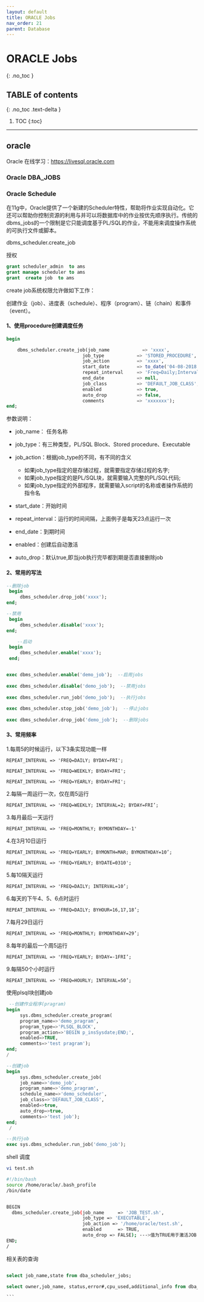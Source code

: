 ```yaml
---
layout: default
title: ORACLE Jobs
nav_order: 21
parent: Database
---
```


# ORACLE Jobs
{: .no_toc }

## TABLE of contents
{: .no_toc .text-delta }

1. TOC
{:toc}

---

## oracle 

Oracle 在线学习：https://livesql.oracle.com


### Oracle DBA_JOBS



### Oracle Schedule

在11g中，Oracle提供了一个新建的Scheduler特性，帮助将作业实现自动化。它还可以帮助你控制资源的利用与并可以将数据库中的作业按优先顺序执行。传统的dbms_jobs的一个限制是它只能调度基于PL/SQL的作业，不能用来调度操作系统的可执行文件或脚本。



dbms_scheduler.create_job

授权

```sql
grant scheduler_admin  to ams
grant manage scheduler to ams
grant  create job  to ams
```

create job系统权限允许做如下工作：

创建作业（job）、进度表（schedule）、程序（program）、链（chain）和事件（event）。

#### 1、使用procedure创建调度任务

```sql
begin

    dbms_scheduler.create_job(job_name            => 'xxxx',
                            job_type            => 'STORED_PROCEDURE',
                            job_action          => 'xxxx',
                            start_date          => to_date('04-08-2018 04:50:15', 'dd-mm-yyyy hh24:mi:ss'),
                            repeat_interval     => 'Freq=Daily;Interval=1;ByHour=4;ByMinute=50;',
                            end_date            => null,
                            job_class           => 'DEFAULT_JOB_CLASS',
                            enabled             => true,
                            auto_drop           => false,
                            comments            => 'xxxxxxx');
end;
```
参数说明：

 -   job_name： 任务名称
 -   job_type：有三种类型，PL/SQL Block、Stored procedure、Executable
 -   job_action：根据job_type的不同，有不同的含义
      -  如果job_type指定的是存储过程，就需要指定存储过程的名字;
      -  如果job_type指定的是PL/SQL块，就需要输入完整的PL/SQL代码;
      -  如果job_type指定的外部程序，就需要输入script的名称或者操作系统的指令名

 -   start_date：开始时间
 -   repeat_interval：运行的时间间隔，上面例子是每天23点运行一次
 -   end_date：到期时间
 -   enabled：创建后自动激活
 -   auto_drop：默认true,即当job执行完毕都到期是否直接删除job

#### 2、常用的写法

```sql
--删除job
 begin
     dbms_scheduler.drop_job('xxxx');
end;

--禁用
 begin
     dbms_scheduler.disable('xxxx');
end;

    --启动
 begin
     dbms_scheduler.enable('xxxx');
 end;


exec dbms_scheduler.enable('demo_job');  --启用jobs  
     
exec dbms_scheduler.disable('demo_job');  --禁用jobs  
     
exec dbms_scheduler.run_job('demo_job');  --执行jobs  
     
exec dbms_scheduler.stop_job('demo_job');  --停止jobs  
     
exec dbms_scheduler.drop_job('demo_job');  --删除jobs 
```

#### 3、常用频率

1.每周5的时候运行，以下3条实现功能一样

    REPEAT_INTERVAL => 'FREQ=DAILY; BYDAY=FRI';

    REPEAT_INTERVAL => 'FREQ=WEEKLY; BYDAY=FRI';

    REPEAT_INTERVAL => 'FREQ=YEARLY; BYDAY=FRI';

2.每隔一周运行一次，仅在周5运行

    REPEAT_INTERVAL => 'FREQ=WEEKLY; INTERVAL=2; BYDAY=FRI’;

3.每月最后一天运行

    REPEAT_INTERVAL => 'FREQ=MONTHLY; BYMONTHDAY=-1'

4.在3月10日运行

    REPEAT_INTERVAL => 'FREQ=YEARLY; BYMONTH=MAR; BYMONTHDAY=10’;

    REPEAT_INTERVAL => 'FREQ=YEARLY; BYDATE=0310';

5.每10隔天运行

    REPEAT_INTERVAL => 'FREQ=DAILY; INTERVAL=10’;

6.每天的下午4、5、6点时运行

    REPEAT_INTERVAL => 'FREQ=DAILY; BYHOUR=16,17,18’;

7.每月29日运行

    REPEAT_INTERVAL => 'FREQ=MONTHLY; BYMONTHDAY=29’;

8.每年的最后一个周5运行

    REPEAT_INTERVAL => 'FREQ=YEARLY; BYDAY=-1FRI’;

9.每隔50个小时运行

    REPEAT_INTERVAL => 'FREQ=HOURLY; INTERVAL=50’;

使用plsql块创建job

```sql
 --创建作业程序(pragram)
begin
     sys.dbms_scheduler.create_program(
     program_name=>'demo_pragram',
     program_type=>'PLSQL_BLOCK',
     program_action=>'BEGIN p_insSysdate;END;',
     enabled=>TRUE,
     comments=>'test pragram');
end;
/

--创建job
begin
     sys.dbms_scheduler.create_job(
     job_name=>'demo_job',
     program_name=>'demo_pragram',
     schedule_name=>'demo_scheduler',
     job_class=>'DEFAULT_JOB_CLASS',
     enabled=>true,
     auto_drop=>true,
     comments=>'test job');
end;
 /

--执行job
exec sys.dbms_scheduler.run_job('demo_job');
```

shell 调度

```bash
vi test.sh 

#!/bin/bash
source /home/oracle/.bash_profile
/bin/date


BEGIN
  dbms_scheduler.create_job(job_name     => 'JOB_TEST.sh',
                            job_type => 'EXECUTABLE',
                            job_action => '/home/oracle/test.sh',
                            enabled      => TRUE,
                            auto_drop => FALSE); --->值为TRUE用于激活JOB 
END;
/
```


相关表的查询
     
````sql

select job_name,state from dba_scheduler_jobs;

select owner,job_name, status,error#,cpu_used,additional_info from dba_scheduler_job_run_details where error#>0;

```